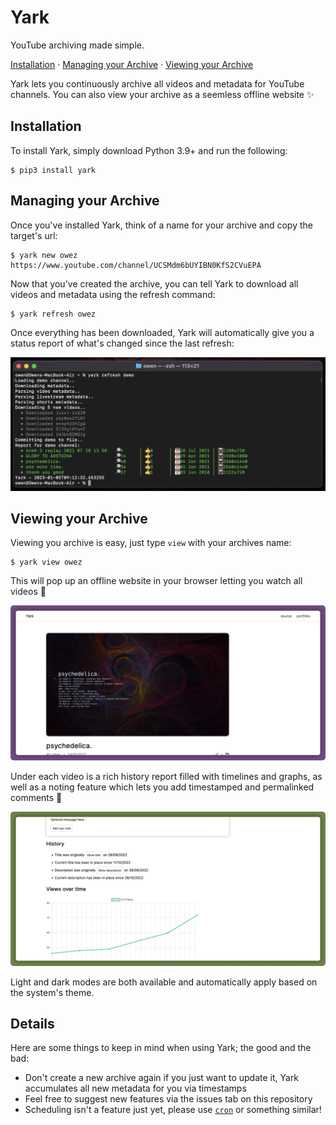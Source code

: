 <!-- TODO: logo; #2 <https://github.com/Owez/yark/issues/2> -->
<!-- TODO: add when logos done; #2 <https://github.com/Owez/yark/issues/2>: <h1 align="center">yark</h1> -->

# Yark

YouTube archiving made simple.

[Installation](#installation) · [Managing your Archive](#managing-your-archive) · [Viewing your Archive](#viewing-your-archive)

Yark lets you continuously archive all videos and metadata for YouTube channels. You can also view your archive as a seemless offline website ✨

## Installation

To install Yark, simply download Python 3.9+ and run the following:

```shell
$ pip3 install yark
```

## Managing your Archive


Once you've installed Yark, think of a name for your archive and copy the target's url:

```shell
$ yark new owez https://www.youtube.com/channel/UCSMdm6bUYIBN0KfS2CVuEPA
```

Now that you've created the archive, you can tell Yark to download all videos and metadata using the refresh command:

```shell
$ yark refresh owez
```

Once everything has been downloaded, Yark will automatically give you a status report of what's changed since the last refresh:

<p><img src="examples/image/../images/cli_dark.png" alt="Report Demo" title="Report Demo" width="600" /></p>

## Viewing your Archive

Viewing you archive is easy, just type `view` with your archives name:

```shell
$ yark view owez
```

This will pop up an offline website in your browser letting you watch all videos 🚀

<p><img src="examples/images/viewer_light.png" alt="Viewer Demo" title="Viewer Demo" style="border-radius:5px;" width=650 /></p>

Under each video is a rich history report filled with timelines and graphs, as well as a noting feature which lets you add timestamped and permalinked comments 👐

<p><img src="examples/images/viewer_stats_light.png" alt="Viewer Demo – Stats" title="Viewer Demo – Stats" style="border-radius:5px;" width=650 /></p>

Light and dark modes are both available and automatically apply based on the system's theme.

## Details

Here are some things to keep in mind when using Yark; the good and the bad:

- Don't create a new archive again if you just want to update it, Yark accumulates all new metadata for you via timestamps
- Feel free to suggest new features via the issues tab on this repository
- Scheduling isn't a feature just yet, please use [`cron`](https://en.wikipedia.org/wiki/Cron) or something similar!
